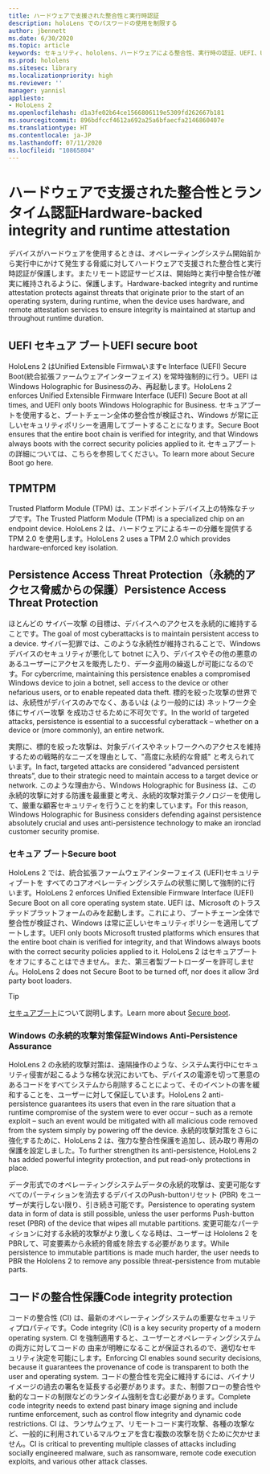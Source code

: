 ```yaml
---
title: ハードウェアで支援された整合性と実行時認証
description: holoLens でのパスワードの使用を制限する
author: jbennett
ms.date: 6/30/2020
ms.topic: article
keywords: セキュリティ、hololens、ハードウェアによる整合性、実行時の認証、UEFI、UEFI セキュアブート、セキュアブート、TPM、脅威保護、Windows のAnti-Persistence（永続攻撃対策）保証、コードの整合性、コードの保護、
ms.prod: hololens
ms.sitesec: library
ms.localizationpriority: high
ms.reviewer: ''
manager: yannisl
appliesto:
- HoloLens 2
ms.openlocfilehash: d1a3fe02b64ce1566806119e5309fd262667b181
ms.sourcegitcommit: 896bdfccf4612a692a25a6bfaecfa2146860407e
ms.translationtype: HT
ms.contentlocale: ja-JP
ms.lasthandoff: 07/11/2020
ms.locfileid: "10865804"
---
```

# <span data-ttu-id="887cd-104">ハードウェアで支援された整合性とランタイム認証</span><span class="sxs-lookup"><span data-stu-id="887cd-104">Hardware-backed integrity and runtime attestation</span></span>

<span data-ttu-id="887cd-105">デバイスがハードウェアを使用するときは、オペレーティングシステム開始前から実行中にかけて発生する脅威に対してハードウェアで支援された整合性と実行時認証が保護します。またリモート認証サービスは、開始時と実行中整合性が確実に維持されるように、保護します。</span><span class="sxs-lookup"><span data-stu-id="887cd-105">Hardware-backed integrity and runtime attestation protects against threats that originate prior to the start of an operating system, during runtime, when the device uses hardware, and remote attestation services to ensure integrity is maintained at startup and throughout runtime duration.</span></span>

## <span data-ttu-id="887cd-106">UEFI セキュア ブート</span><span class="sxs-lookup"><span data-stu-id="887cd-106">UEFI secure boot</span></span>

<span data-ttu-id="887cd-107">HoloLens 2 はUnified Extensible Firmwaいますe Interface (UEFI) Secure Boot(統合拡張ファームウェアインターフェイス) を常時強制的に行う。UEFI はWindows Holographic for Businessのみ、再起動します。</span><span class="sxs-lookup"><span data-stu-id="887cd-107">HoloLens 2 enforces Unified Extensible Firmware Interface (UEFI) Secure Boot at all times, and UEFI only boots Windows Holographic for Business.</span></span>
<span data-ttu-id="887cd-108">セキュアブートを使用すると、ブートチェーン全体の整合性が検証され、Windows が常に正しいセキュリティポリシーを適用してブートすることになります。</span><span class="sxs-lookup"><span data-stu-id="887cd-108">Secure Boot ensures that the entire boot chain is verified for integrity, and that Windows always boots with the correct security policies applied to it.</span></span> <span data-ttu-id="887cd-109">セキュアブートの詳細については、こちらを参照してください。</span><span class="sxs-lookup"><span data-stu-id="887cd-109">To learn more about Secure Boot go here.</span></span>

## <span data-ttu-id="887cd-110">TPM</span><span class="sxs-lookup"><span data-stu-id="887cd-110">TPM</span></span>

<span data-ttu-id="887cd-111">Trusted Platform Module (TPM) は、エンドポイントデバイス上の特殊なチップです。</span><span class="sxs-lookup"><span data-stu-id="887cd-111">The Trusted Platform Module (TPM) is a specialized chip on an endpoint device.</span></span> <span data-ttu-id="887cd-112">HoloLens 2 は、ハードウェアによるキーの分離を提供する TPM 2.0 を使用します。</span><span class="sxs-lookup"><span data-stu-id="887cd-112">HoloLens 2 uses a TPM 2.0 which provides hardware-enforced key isolation.</span></span>

## <span data-ttu-id="887cd-113">Persistence Access Threat Protection（永続的アクセス脅威からの保護）</span><span class="sxs-lookup"><span data-stu-id="887cd-113">Persistence Access Threat Protection</span></span>

<span data-ttu-id="887cd-114">ほとんどの サイバー攻撃 の目標は、デバイスへのアクセスを永続的に維持することです。</span><span class="sxs-lookup"><span data-stu-id="887cd-114">The goal of most cyberattacks is to maintain persistent access to a device.</span></span> <span data-ttu-id="887cd-115">サイバー犯罪では、このような永続性が維持されることで、Windows デバイスのセキュリティが悪化して botnet に入り、デバイスやその他の悪意のあるユーザーにアクセスを販売したり、データ盗用の繰返しが可能になるのです。</span><span class="sxs-lookup"><span data-stu-id="887cd-115">For cybercrime, maintaining this persistence enables a compromised Windows device to join a botnet, sell access to the device or other nefarious users, or to enable repeated data theft.</span></span> <span data-ttu-id="887cd-116">標的を絞った攻撃の世界では、永続性がデバイスのみでなく、あるいは (より一般的には) ネットワーク全体にサイバー攻撃 を成功させるために不可欠です。</span><span class="sxs-lookup"><span data-stu-id="887cd-116">In the world of targeted attacks, persistence is essential to a successful cyberattack – whether on a device or (more commonly), an entire network.</span></span>  

<span data-ttu-id="887cd-117">実際に、標的を絞った攻撃は、対象デバイスやネットワークへのアクセスを維持するための戦略的なニーズを理由として、"高度に永続的な脅威" と考えられています。</span><span class="sxs-lookup"><span data-stu-id="887cd-117">In fact, targeted attacks are considered “advanced persistent threats”, due to their strategic need to maintain access to a target device or network.</span></span> <span data-ttu-id="887cd-118">このような理由から、Windows Holographic for Business は、この永続的攻撃に対する防護を最重要と考え、永続的攻撃対策テクノロジーを使用して、厳重な顧客セキュリティを行うことを約束しています。</span><span class="sxs-lookup"><span data-stu-id="887cd-118">For this reason, Windows Holographic for Business considers defending against persistence absolutely crucial and uses anti-persistence technology to make an ironclad customer security promise.</span></span>

### <span data-ttu-id="887cd-119">セキュア ブート</span><span class="sxs-lookup"><span data-stu-id="887cd-119">Secure boot</span></span> 

<span data-ttu-id="887cd-120">HoloLens 2 では、統合拡張ファームウェアインターフェイス (UEFI)セキュリティブートを すべてのコアオペレーティングシステムの状態に関して強制的に行います。</span><span class="sxs-lookup"><span data-stu-id="887cd-120">HoloLens 2 enforces Unified Extensible Firmware Interface (UEFI) Secure Boot on all core operating system state.</span></span> <span data-ttu-id="887cd-121">UEFI は、Microsoft のトラステッドプラットフォームのみを起動します。これにより、ブートチェーン全体で整合性が検証され、Windows は常に正しいセキュリティポリシーを適用してブートします。</span><span class="sxs-lookup"><span data-stu-id="887cd-121">UEFI only boots Microsoft trusted platforms which ensures that the entire boot chain is verified for integrity, and that Windows always boots with the correct security policies applied to it.</span></span> <span data-ttu-id="887cd-122">HoloLens 2 はセキュアブートをオフにすることはできません。また、第三者製ブートローダーを許可しません。</span><span class="sxs-lookup"><span data-stu-id="887cd-122">HoloLens 2 does not Secure Boot to be turned off, nor does it allow 3rd party boot loaders.</span></span>

> [!Tip]
> <span data-ttu-id="887cd-123">[セキュアブート](https://docs.microsoft.com/windows-hardware/design/device-experiences/oem-secure-boot)について説明します。</span><span class="sxs-lookup"><span data-stu-id="887cd-123">Learn more about [Secure boot](https://docs.microsoft.com/windows-hardware/design/device-experiences/oem-secure-boot).</span></span>

### <span data-ttu-id="887cd-124">Windows の永続的攻撃対策保証</span><span class="sxs-lookup"><span data-stu-id="887cd-124">Windows Anti-Persistence Assurance</span></span>

<span data-ttu-id="887cd-125">HoloLens 2 の永続的攻撃対策は、遠隔操作のような、システム実行中にセキュリティ侵害が起こるような稀な状況においても、デバイスの電源を切って悪意のあるコードをすべてシステムから削除することによって、そのイベントの害を緩和することを、ユーザーに対して保証しています。</span><span class="sxs-lookup"><span data-stu-id="887cd-125">HoloLens 2 anti-persistence guarantees its users that even in the rare situation that a runtime compromise of the system were to ever occur – such as a remote exploit – such an event would be mitigated with all malicious code removed from the system simply by powering off the device.</span></span> <span data-ttu-id="887cd-126">永続的攻撃対策をさらに強化するために、HoloLens 2 は、強力な整合性保護を追加し、読み取り専用の保護を設定しました。</span><span class="sxs-lookup"><span data-stu-id="887cd-126">To further strengthen its anti-persistence, HoloLens 2 has added powerful integrity protection, and put read-only protections in place.</span></span>

<span data-ttu-id="887cd-127">データ形式でのオペレーティングシステムデータの永続的攻撃は、変更可能なすべてのパーティションを消去するデバイスのPush-buttonリセット (PBR) をユーザーが実行しない限り、引き続き可能です。</span><span class="sxs-lookup"><span data-stu-id="887cd-127">Persistence to operating system data in form of data is still possible, unless the user performs Push-button reset (PBR) of the device that wipes all mutable partitions.</span></span> <span data-ttu-id="887cd-128">変更可能なパーティションに対する永続的攻撃がより激しくなる時は、ユーザーは Hololens 2 をPBRして、可変要素から永続的脅威を除去する必要があります。</span><span class="sxs-lookup"><span data-stu-id="887cd-128">While persistence to immutable partitions is made much harder, the user needs to PBR the Hololens 2 to remove any possible threat-persistence from mutable parts.</span></span>

## <span data-ttu-id="887cd-129">コードの整合性保護</span><span class="sxs-lookup"><span data-stu-id="887cd-129">Code integrity protection</span></span> 

<span data-ttu-id="887cd-130">コードの整合性 (CI) は、最新のオペレーティングシステムの重要なセキュリティプロパティです。</span><span class="sxs-lookup"><span data-stu-id="887cd-130">Code integrity (CI) is a key security property of a modern operating system.</span></span> <span data-ttu-id="887cd-131">CI を強制適用すると、ユーザーとオペレーティングシステムの両方に対してコードの 由来が明瞭になることが保証されるので、適切なセキュリティ決定を可能にします。</span><span class="sxs-lookup"><span data-stu-id="887cd-131">Enforcing CI enables sound security decisions, because it guarantees the provenance of code is transparent to both the user and operating system.</span></span> <span data-ttu-id="887cd-132">コードの整合性を完全に維持するには、バイナリイメージの過去の署名を延長する必要があります。また、制御フローの整合性や動的なコードの制限などのランタイム強制を含む必要があります。</span><span class="sxs-lookup"><span data-stu-id="887cd-132">Complete code integrity needs to extend past binary image signing and include runtime enforcement, such as control flow integrity and dynamic code restrictions.</span></span> <span data-ttu-id="887cd-133">CI は、ランサムウェア、リモートコード実行攻撃、各種の攻撃など、一般的に利用されているマルウェアを含む複数の攻撃を防ぐために欠かせません。</span><span class="sxs-lookup"><span data-stu-id="887cd-133">CI is critical to preventing multiple classes of attacks including socially engineered malware, such as ransomware, remote code execution exploits, and various other attack classes.</span></span>
